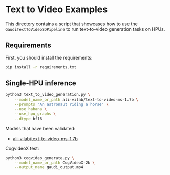 <!---
Copyright 2024 The HuggingFace Team. All rights reserved.

Licensed under the Apache License, Version 2.0 (the "License");
you may not use this file except in compliance with the License.
You may obtain a copy of the License at

    http://www.apache.org/licenses/LICENSE-2.0

Unless required by applicable law or agreed to in writing, software
distributed under the License is distributed on an "AS IS" BASIS,
WITHOUT WARRANTIES OR CONDITIONS OF ANY KIND, either express or implied.
See the License for the specific language governing permissions and
limitations under the License.
-->

# Text to Video Examples

This directory contains a script that showcases how to use the `GaudiTextToVideoSDPipeline` to run text-to-video generation tasks on HPUs.

## Requirements

First, you should install the requirements:

```bash
pip install -r requirements.txt
```

## Single-HPU inference

```bash
python3 text_to_video_generation.py \
    --model_name_or_path ali-vilab/text-to-video-ms-1.7b \
    --prompts "An astronaut riding a horse" \
    --use_habana \
    --use_hpu_graphs \
    --dtype bf16
```

Models that have been validated:
  - [ali-vilab/text-to-video-ms-1.7b](https://huggingface.co/ali-vilab/text-to-video-ms-1.7b)

CogvideoX test:
```bash
python3 cogvideo_generate.py \
    --model_name_or_path CogVideoX-2b \
    --output_name gaudi_output.mp4
```


